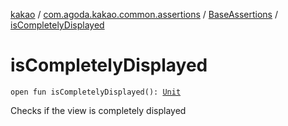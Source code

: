 [kakao](../../index.md) / [com.agoda.kakao.common.assertions](../index.md) / [BaseAssertions](index.md) / [isCompletelyDisplayed](./is-completely-displayed.md)

# isCompletelyDisplayed

`open fun isCompletelyDisplayed(): `[`Unit`](https://kotlinlang.org/api/latest/jvm/stdlib/kotlin/-unit/index.html)

Checks if the view is completely displayed

